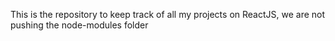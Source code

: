 This is the repository to keep track of all my projects on ReactJS, we are not pushing the node-modules folder
